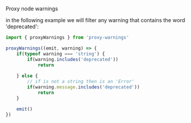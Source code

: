 Proxy node warnings

in the following example we will filter any warning that contains the word 'deprecated':
```typescript
import { proxyWarnings } from 'proxy-warnings'

proxyWarnings((emit, warning) => {
    if(typeof warning === 'string') {
        if(warning.includes('deprecated'))
            return
        
    } else {
        // if is not a string then is an 'Error'
        if(warning.message.includes('deprecated'))
            return
    }

    emit()
}) 
```